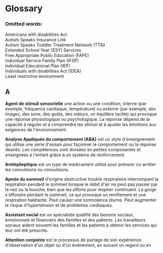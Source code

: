 # Glossary
### Omitted words:
Americans with disabilities Act  
Autism Speaks Insurance Link  
Autism Speaks Toddler Treatment Network (TTN)  
Extended School Year (ESY) Services  
Free Appropriate Public Education (FAPE)  
Individual Service Family Plan (IFSP)  
Individual Educational Plan (IEP)  
Individuals with disabilities Act (IDEA)  
Least restrictive environment  

## A
**Agent de stimuli sensorielle** une action ou une condition, interne (par exemple, fréquence cardiaque, température) ou externe (par exemple, des images, des sons, des goûts, des odeurs, un équilibre tactile) qui provoque une réponse physiologique ou psychologique. La réponse dépend de la capacité à réguler et à comprendre les stimuli et à ajuster les émotions aux exigences de l'environnement.

**Analyse Appliquée du comportement (ABA)**  est un style d'enseignement qui utilise une série d'essais pour façonner le comportement ou la réponse désirés. Les compétences sont divisées en petites composantes et enseignées à l'enfant grâce à un système de renforcement.

**Antiépileptique** est un type de médicament utilisé pour prévenir ou arrêter les convulsions ou convulsions.

**Apnée du sommeil** d'origine obstructive trouble respiratoire interrompant la respiration pendant le sommeil lorsque le débit d'air ne peut pas passer par le nez ou la bouche, bien que les efforts pour respirer continuent. La gorge s'effondre pendant le sommeil, ce qui provoque un reniflement et une respiration haletante. Peut causer une somnolence diurne. Peut augmenter le risque d'hypertension et de problèmes cardiaques.

**Assistant social** est un spécialiste qualifié des besoins sociaux, émotionnels et financiers des familles et des patients. Les travailleurs sociaux aident souvent les familles et les patients à obtenir les services qui leur ont été prescrits.

**Attention conjointe** est le processus de partage de son expérience d'observation d'un objet ou d'un événement, en suivant un regard ou en 
